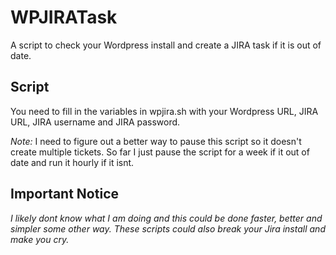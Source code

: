 # WPJIRATask
A script to check your Wordpress install and create a JIRA task if it is out of date.

## Script
You need to fill in the variables in wpjira.sh with your Wordpress URL, JIRA URL, JIRA username and JIRA password.

*Note:* I need to figure out a better way to pause this script so it doesn't create multiple tickets. So far I just pause the script for a week if it out of date and run it hourly if it isnt.

## Important Notice
*I likely dont know what I am doing and this could be done faster, better and simpler some other way. These scripts could also break your Jira install and make you cry.*
